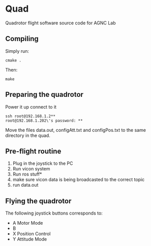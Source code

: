 # Quad
Quadrotor flight software source code for AGNC Lab

## Compiling

Simply run:

```shell
cmake .
```

Then:

```shell
make
```

## Preparing the quadrotor

Power it up
connect to it
```shell
ssh root@192.168.1.2**
root@192.168.1.202\'s password: **
```

Move the files data.out, configAtt.txt and configPos.txt to the same directory in the quad.

## Pre-flight routine

1. Plug in the joystick to the PC
2. Run vicon system
3. Run ros stuff*
4. make sure vicon data is being broadcasted to the correct topic
5. run data.out

## Flying the quadrotor

The following joystick buttons corresponds to:

* A Motor Mode
* B 
* X Position Control
* Y Attitude Mode